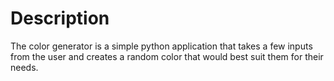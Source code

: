 # Description

The color generator is a simple python application that takes a few inputs\
from the user and creates a random color that would best suit them for their needs.


